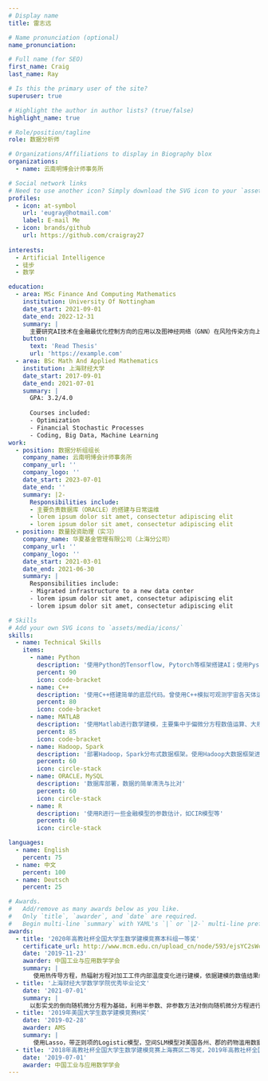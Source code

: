 ```yaml
---
# Display name
title: 雷志远

# Name pronunciation (optional)
name_pronunciation:

# Full name (for SEO)
first_name: Craig
last_name: Ray

# Is this the primary user of the site?
superuser: true

# Highlight the author in author lists? (true/false)
highlight_name: true

# Role/position/tagline
role: 数据分析师

# Organizations/Affiliations to display in Biography blox
organizations:
  - name: 云南明博会计师事务所

# Social network links
# Need to use another icon? Simply download the SVG icon to your `assets/media/icons/` folder.
profiles:
  - icon: at-symbol
    url: 'eugray@hotmail.com'
    label: E-mail Me
  - icon: brands/github
    url: https://github.com/craigray27
    
interests:
  - Artificial Intelligence
  - 徒步
  - 数学

education:
  - area: MSc Finance And Computing Mathematics
    institution: University Of Nottingham
    date_start: 2021-09-01
    date_end: 2022-12-31
    summary: |
      主要研究AI技术在金融最优化控制方向的应用以及图神经网络（GNN）在风险传染方向上的应用。在期间，与导师共同完成了图网络在银行金融拆借风险间的网络传染模型。
    button:
      text: 'Read Thesis'
      url: 'https://example.com'
  - area: BSc Math And Applied Mathematics
    institution: 上海财经大学
    date_start: 2017-09-01
    date_end: 2021-07-01
    summary: |
      GPA: 3.2/4.0
      
      Courses included:
      - Optimization
      - Financial Stochastic Processes
      - Coding, Big Data, Machine Learning
work:
  - position: 数据分析组组长
    company_name: 云南明博会计师事务所
    company_url: ''
    company_logo: ''
    date_start: 2023-07-01
    date_end: ''
    summary: |2-
      Responsibilities include:
      - 主要负责数据库（ORACLE）的搭建与日常运维
      - lorem ipsum dolor sit amet, consectetur adipiscing elit
      - lorem ipsum dolor sit amet, consectetur adipiscing elit
  - position: 数量投资助理（实习）
    company_name: 华夏基金管理有限公司（上海分公司）
    company_url: ''
    company_logo: ''
    date_start: 2021-03-01
    date_end: 2021-06-30
    summary: |
      Responsibilities include:
      - Migrated infrastructure to a new data center
      - lorem ipsum dolor sit amet, consectetur adipiscing elit
      - lorem ipsum dolor sit amet, consectetur adipiscing elit

# Skills
# Add your own SVG icons to `assets/media/icons/`
skills:
  - name: Technical Skills
    items:
      - name: Python
        description: '使用Python的Tensorflow, Pytorch等框架搭建AI；使用Pyspark进行大数据运算；利用Python爬虫进行数据爬取；使用Python进行数据清洗、数据比对、数学建模等。'
        percent: 90
        icon: code-bracket
      - name: C++
        description: '使用C++搭建简单的底层代码。曾使用C++模拟可观测宇宙各天体运行轨迹数据（基于万有引力定律导出的常微分方程，不考虑极端天体）。'
        percent: 80
        icon: code-bracket
      - name: MATLAB
        description: '使用Matlab进行数学建模，主要集中于偏微分方程数值运算、大规模稀疏矩阵相关求解'
        percent: 85
        icon: code-bracket
      - name: Hadoop，Spark
        description: '部署Hadoop，Spark分布式数据框架。使用Hadoop大数据框架进行存储，辅以Spark框架进行流运算并使用Pyspark进行机器学习。'
        percent: 60
        icon: circle-stack
      - name: ORACLE，MySQL
        description: '数据库部署，数据的简单清洗与比对'
        percent: 60
        icon: circle-stack
      - name: R
        description: '使用R进行一些金融模型的参数估计，如CIR模型等'
        percent: 60
        icon: circle-stack

languages:
  - name: English
    percent: 75
  - name: 中文
    percent: 100
  - name: Deutsch
    percent: 25

# Awards.
#   Add/remove as many awards below as you like.
#   Only `title`, `awarder`, and `date` are required.
#   Begin multi-line `summary` with YAML's `|` or `|2-` multi-line prefix and indent 2 spaces below.
awards:
  - title: '2020年高教社杯全国大学生数学建模竞赛本科组一等奖'
    certificate_url: http://www.mcm.edu.cn/upload_cn/node/593/ejsYC2sWca14e3b34ac748d4862444af0c44d1fd.pdf
    date: '2019-11-23'
    awarder: 中国工业与应用数学学会
    summary: |
       使用热传导方程，热辐射方程对加工工件内部温度变化进行建模，依据建模的数值结果绘出温度曲线，由于工件的特性，对工件在升温室、冷却室的最优时间长度进行求解，并由此来决定最优的传送带运行速度，实现数字化管控。
  - title: '上海财经大学数学学院优秀毕业论文'
    date: '2021-07-01'
    summary: |
      以彭实戈的倒向随机微分方程为基础，利用半参数、非参数方法对倒向随机微分方程进行非参数参数估计，并研究了它在蝶式期权上的数值实验效果。并研究了其在上证50指数期权价格预估上的应用。
  - title: '2019年美国大学生数学建模竞赛H奖'
    date: '2019-02-28'
    awarder: AMS
    summary: |
       使用Lasso，带正则项的Logistic模型，空间SLM模型对美国各州、郡的药物滥用数据进行建模，并分析影响药物滥用情况的特征，以及药物滥用情况在空间上的传播情况。数据量大致在70万上下。
  - title: '2018年高教社杯全国大学生数学建模竞赛上海赛区二等奖，2019年高教社杯全国大学生数学建模竞赛上海赛区三等奖'
    date: '2019-07-01'
    awarder: 中国工业与应用数学学会
---
```



